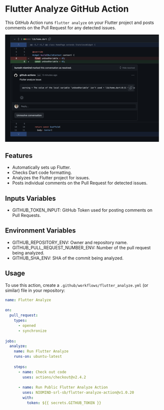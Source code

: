 # Flutter Analyze GitHub Action

This GitHub Action runs `flutter analyze` on your Flutter project and posts comments on the Pull Request for any detected issues.

![Example](images/comment.png)

## Features

- Automatically sets up Flutter.
- Checks Dart code formatting.
- Analyzes the Flutter project for issues.
- Posts individual comments on the Pull Request for detected issues.

## Inputs Variables

- GITHUB_TOKEN_INPUT: GitHub Token used for posting comments on Pull Requests.

## Environment Variables

- GITHUB_REPOSITORY_ENV: Owner and repository name.
- GITHUB_PULL_REQUEST_NUMBER_ENV: Number of the pull request being analyzed.
- GITHUB_SHA_ENV: SHA of the commit being analyzed.

## Usage

To use this action, create a `.github/workflows/flutter_analyze.yml` (or similar) file in your repository:

```yaml
name: Flutter Analyze

on:
  pull_request:
    types:
      - opened
      - synchronize

jobs:
  analyze:
    name: Run Flutter Analyze
    runs-on: ubuntu-latest

    steps:
      - name: Check out code
        uses: actions/checkout@v2.4.2

      - name: Run Public Flutter Analyze Action
        uses: NIOMIND-srl-sb/flutter-analyze-action@v1.0.20
        with:
          token: ${{ secrets.GITHUB_TOKEN }}
```
